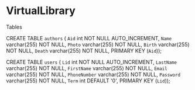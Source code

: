 # VirtualLibrary

Tables

CREATE TABLE `authors` (
  `Aid` int NOT NULL AUTO_INCREMENT,
  `Name` varchar(255) NOT NULL,
  `Photo` varchar(255) NOT NULL,
  `Birth` varchar(255) NOT NULL,
  `Death` varchar(255) NOT NULL,
  PRIMARY KEY (`Aid`));
  
  CREATE TABLE `users` (
  `Lid` int NOT NULL AUTO_INCREMENT,
  `LastName` varchar(255) NOT NULL,
  `FirstName` varchar(255) NOT NULL,
  `Email` varchar(255) NOT NULL,
  `PhoneNumber` varchar(255) NOT NULL,
  `Password` varchar(255) NOT NULL,
  `Term` int DEFAULT '0',
  PRIMARY KEY (`Lid`));
